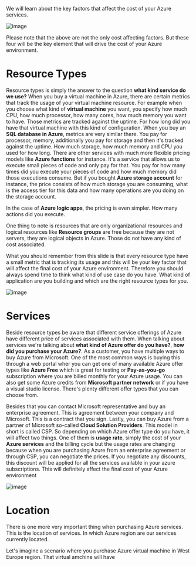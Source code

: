We will learn about the key factors that affect the cost of your Azure services.

![image](https://github.com/user-attachments/assets/51e0a9c5-8bbd-4107-b729-196177004a4b)

Please note that the above are not the only cost affecting factors. But these four will be the key element that will drive the cost of your Azure environment.

# Resource Types

Resource types is simply the answer to the question **what kind service do we use?** When you buy a virtual machine in Azure, there are certain metrics that track the usage of your virtual machine resource.
For example when you choose what kind of **virtual machine** you want, you specify how much CPU, how much processor, how many cores, how much memory you want to have. Those metrics are tracked against the uptime. For how long did you have that virtual machine with this kind of configuration.
When you buy an **SQL database in Azure**, metrics are very similar there. You pay for processor, memory, additionally you pay for storage and then it's tracked against the uptime. How much storage, how much memory and CPU you used for how long. 
There are other services with much more flexible pricing models like **Azure functions** for instance. It's a service that allows us to execute small pieces of code and only pay for that. You pay for how many times did you execute your pieces of code and how much memory did those executions consume. 
But if you bought **Azure storage account** for instance, the price consists of how much storage you are consuming, what is the access tier for this data and how many operations are you doing on the storage account.

In the case of **Azure logic apps**, the pricing is even simpler. How many actions did you execute. 

One thing to note is resources that are only organizational resources and logical resources like **Resource groups** are free because they are not servers, they are logical objects in Azure. Those do not have any kind of cost associated.

What you should remember from this slide is that every resource type have a small metric that is tracking its usage and this will be your key factor that will affect the final cost of your Azure environment. Therefore you should always spend time to think what kind of use case do you have. What kind of application are you building and which are the right resource types for you.

![image](https://github.com/user-attachments/assets/b04d67dd-2b1b-42b3-b62e-8cb33724b928)

# Services

Beside resource types be aware that different service offerings of Azure have different price of services associated with them. When talking about services we're talking about **what kind of Azure offer do you have?**, **how did you purchase your Azure?**. As a customer, you have multiple ways to buy Azure from Microsoft.
One of the most common ways is buying this through a web portal wher you can get one of many available Azure offer types like **Azure Free** which is great for testing or **Pay-as-you-go** subscription where you are billed monthly for your Azure usage. You can also get some Azure credits from **Microsoft partner network** or if you have a visual studio license. There's plenty different offer types that you can choose from. 

Besides that you can contact Microsoft representative and buy an enterprise agreement. This is agreement between your company and Microsoft. This is a contract that you sign. Lastly, you can buy Azure from a partner of Microsoft so-called **Cloud Solution Providers**. This model in short is called CSP. So depending on which Azure offer type do you have, it will affect two things. One of them is **usage rate**, simply the cost of your **Azure services** and the billing cycle but the usage rates are changing because when you are purchasing Azure from an enterprise agreement or through CSP, you can negotiate the prices. If you negotiate any discounts, this discount will be applied for all the services available in your azure subscriptions. This will definitely affect the final cost of your Azure environment

![image](https://github.com/user-attachments/assets/27ec444a-5daf-4db6-96f1-f94fac168ad2)


# Location

There is one more very important thing when purchasing Azure services. This is the location of services. In which Azure region are our services currently located.

Let's imagine a scenario where you purchase Azure virtual machine in West Europe region. That virtual amchine will have
